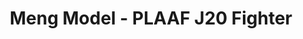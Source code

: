 ---
layout: product
title: "Meng Model - PLAAF J20 Fighter"
price: "1000" 
desc: "N/A"
img_path: "/assets/img/MM-PL-005S.webp"
brand: "N/A"
available: false
special_offer: false
new: false
soon: false
cat: "010000"
subcat: "011000"
subsubcat: "0N/A"
sifra: "MM-PL-005S"
popular: false
spec: false
---